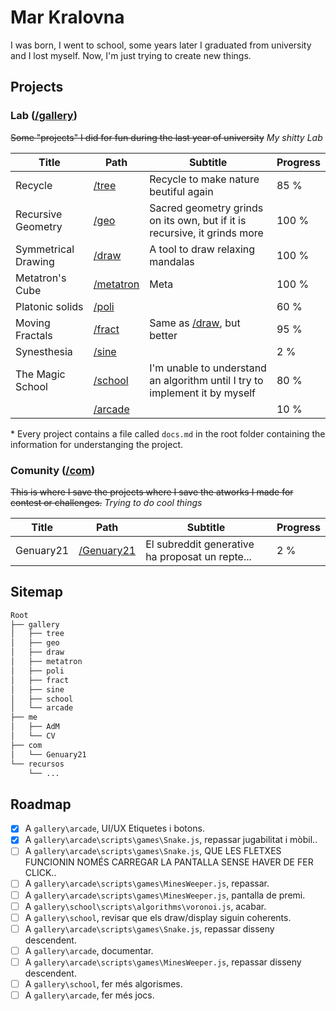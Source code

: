 # Mar Kralovna

I was born, I went to school, some years later I graduated from university and I lost myself. Now, I'm just trying to create new things.

## Projects

### Lab ([/gallery](./gallery))

~~Some "projects" I did for fun during the last year of university~~ *My shitty Lab*

|        Title        |               Path               |                                     Subtitle                                     |  Progress  |
|---------------------|----------------------------------|----------------------------------------------------------------------------------|------------|
| Recycle             | [/tree](./gallery/tree)          | Recycle to make nature beutiful again                                            |       85 % |
| Recursive Geometry  | [/geo](./gallery/geo)            | Sacred geometry grinds on its own, but if it is recursive, it grinds more        |      100 % |
| Symmetrical Drawing | [/draw](./gallery/draw)          | A tool to draw relaxing mandalas                                                 |      100 % |
| Metatron's Cube     | [/metatron](./gallery/metatron)  | Meta                                                                             |      100 % |
| Platonic solids     | [/poli](./gallery/poli)          |                                                                                  |       60 % |
| Moving Fractals     | [/fract](./gallery/fract)        | Same as [/draw](./gallery/draw), but better                                      |       95 % |
| Synesthesia         | [/sine](./gallery/sine)          |                                                                                  |        2 % |
| The Magic School    | [/school](./gallery/school)      | I'm unable to understand an algorithm until I try to implement it by myself      |       80 % |
|                     | [/arcade](./gallery/arcade)      |                                                                                  |       10 % |

\* Every project contains a file called `docs.md` in the root folder containing the information for understanging the project.

### Comunity ([/com](./com))

~~This is where I save the projects where I save the atworks I made for contest or challenges.~~ *Trying to do cool things*

|        Title        |               Path               |                                     Subtitle                                     |  Progress  |
|---------------------|----------------------------------|----------------------------------------------------------------------------------|------------|
| Genuary21           | [/Genuary21](./com/Genuary21)    | <span class="pendent">El subreddit generative ha proposat un repte...    </span> |        2 % |

## Sitemap

```css
Root
├── gallery
│   ├── tree
│   ├── geo
│   ├── draw
│   ├── metatron
│   ├── poli
│   ├── fract
│   ├── sine
│   ├── school
│   └── arcade
├── me
│   ├── AdM
│   └── CV
├── com
│   └── Genuary21
└── recursos
    └── ...
```

## Roadmap

* [x] A `gallery\arcade`, <span class="pendent">UI/UX Etiquetes i botons</span>.
* [x] A `gallery\arcade\scripts\games\Snake.js`, <span class="pendent">repassar jugabilitat i mòbil.</span>.
* [ ] A `gallery\arcade\scripts\games\Snake.js`, <span class="pendent">QUE LES FLETXES FUNCIONIN NOMÉS CARREGAR LA PANTALLA SENSE HAVER DE FER CLICK.</span>.
* [ ] A `gallery\arcade\scripts\games\MinesWeeper.js`, repassar.
* [ ] A `gallery\arcade\scripts\games\MinesWeeper.js`, pantalla de premi.
* [ ] A `gallery\school\scripts\algorithms\voronoi.js`, acabar.
* [ ] A `gallery\school`, revisar que els draw/display siguin coherents.
* [ ] A `gallery\arcade\scripts\games\Snake.js`, repassar disseny descendent.
* [ ] A `gallery\arcade`, documentar.
* [ ] A `gallery\arcade\scripts\games\MinesWeeper.js`, repassar disseny descendent.
* [ ] A `gallery\school`, fer més algorismes.
* [ ] A `gallery\arcade`, fer més jocs.
